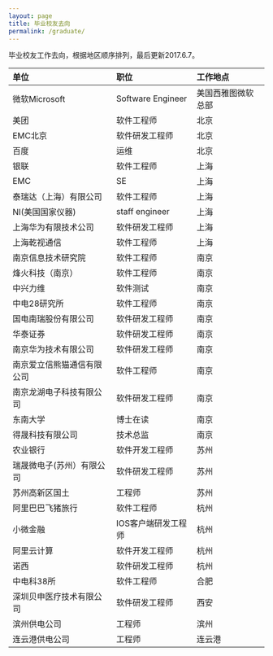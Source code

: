 ```yaml
---
layout: page
title: 毕业校友去向
permalink: /graduate/
---
```


毕业校友工作去向，根据地区顺序排列，最后更新2017.6.7。

|单位|职位|工作地点|
|:---|:---|:---|
|微软Microsoft |Software Engineer|美国西雅图微软总部|
|美团|软件工程师|北京|
|EMC北京|软件研发工程师|北京|
|百度|运维|北京|
|银联|软件工程师|上海|
|EMC|SE|上海|
|泰瑞达（上海）有限公司|软件工程师|上海|
|NI(美国国家仪器)|staff engineer|上海|
|上海华为有限技术公司|软件研发工程师|上海|
|上海乾视通信|软件工程师|上海|
|南京信息技术研究院|软件工程师|南京|
|烽火科技（南京）|软件工程师|南京|
|中兴力维|软件测试|南京|
|中电28研究所|软件工程师|南京|
|国电南瑞股份有限公司|软件研发工程师|南京|
|华泰证券|软件研发工程师|南京|
|南京华为技术有限公司|软件研发工程师|南京|
|南京爱立信熊猫通信有限公司|软件工程师|南京|
|南京龙湖电子科技有限公司|软件研发工程师|南京|
|东南大学|博士在读|南京|
|得晟科技有限公司|技术总监|南京|
|农业银行|软件开发工程师|苏州|
|瑞晟微电子(苏州）有限公司|软件研发工程师|苏州|
|苏州高新区国土|工程师|苏州|
|阿里巴巴飞猪旅行|软件工程师|杭州|
|小微金融|IOS客户端研发工程师|杭州|
|阿里云计算|软件开发工程师|杭州|
|诺西|软件研发工程师|杭州|
|中电科38所|软件工程师|合肥|
|深圳贝申医疗技术有限公司|软件研发工程师|西安|
|滨州供电公司|工程师|滨州|
|连云港供电公司|工程师|连云港|

